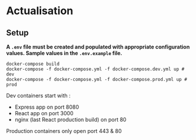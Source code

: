 # Actualisation

## Setup

**A `.env` file must be created and populated with appropriate configuration values. Sample values in the `.env.example` file.**

```
docker-compose build
docker-compose -f docker-compose.yml -f docker-compose.dev.yml up # dev
docker-compose -f docker-compose.yml -f docker-compose.prod.yml up # prod
```

Dev containers start with :

* Express app on port 8080
* React app on port 3000
* nginx (last React production build) on port 80

Production containers only open port 443 & 80
